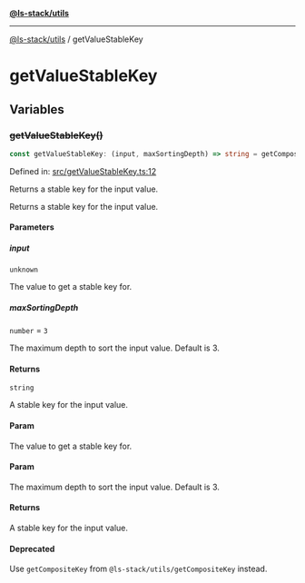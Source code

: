 [**@ls-stack/utils**](README.md)

***

[@ls-stack/utils](modules.md) / getValueStableKey

# getValueStableKey

## Variables

### ~~getValueStableKey()~~

```ts
const getValueStableKey: (input, maxSortingDepth) => string = getCompositeKey;
```

Defined in: [src/getValueStableKey.ts:12](https://github.com/lucasols/utils/blob/main/src/getValueStableKey.ts#L12)

Returns a stable key for the input value.

Returns a stable key for the input value.

#### Parameters

##### input

`unknown`

The value to get a stable key for.

##### maxSortingDepth

`number` = `3`

The maximum depth to sort the input value. Default is 3.

#### Returns

`string`

A stable key for the input value.

#### Param

The value to get a stable key for.

#### Param

The maximum depth to sort the input value. Default is 3.

#### Returns

A stable key for the input value.

#### Deprecated

Use `getCompositeKey` from `@ls-stack/utils/getCompositeKey` instead.
